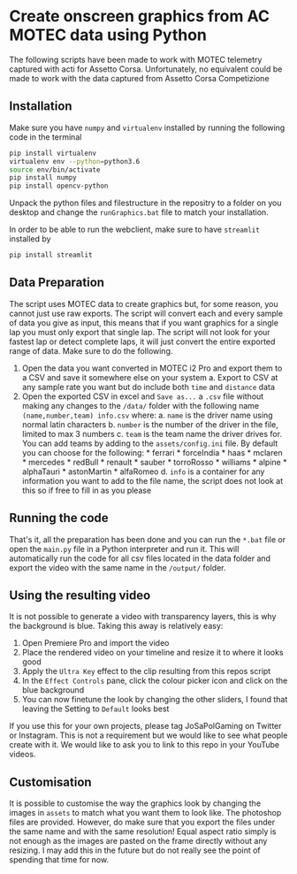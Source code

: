 # Create onscreen graphics from AC MOTEC data using Python
The following scripts have been made to work with MOTEC telemetry captured with acti for Assetto Corsa. Unfortunately, no equivalent could be made to work with the data captured from Assetto Corsa Competizione 
## Installation
Make sure you have `numpy` and `virtualenv` installed by running the following code in the terminal
```sh
pip install virtualenv
virtualenv env --python=python3.6
source env/bin/activate
pip install numpy
pip install opencv-python
```
Unpack the python files and filestructure in the repositry to a folder on you desktop and change the `runGraphics.bat` file to match your installation.

In order to be able to run the webclient, make sure to have `streamlit` installed by
```sh
pip install streamlit
```
## Data Preparation
The script uses MOTEC data to create graphics but, for some reason, you cannot just use raw exports. The script will convert each and every sample of data you give as input, this means that if you want graphics for a single lap you must only export that single lap. The script will not look for your fastest lap or detect complete laps, it will just convert the entire exported range of data. Make sure to do the following.
1. Open the data you want converted in MOTEC i2 Pro and export them to a CSV and save it somewhere else on your system
    a. Export to CSV at any sample rate you want but do include both `time` and `distance` data
2. Open the exported CSV in excel and `Save as...`  a `.csv` file without making any changes to the `/data/` folder with the following name `(name,number,team) info.csv` where:
    a. `name` is the driver name using normal latin characters
    b. `number` is the number of the driver in the file, limited to max 3 numbers
    c. `team` is the team name the driver drives for. You can add teams by adding to the `assets/config.ini` file. By default you can choose for the following:
        * ferrari
        * forceIndia
        * haas
        * mclaren
        * mercedes
        * redBull
        * renault
        * sauber
        * torroRosso
        * williams
        * alpine
        * alphaTauri
        * astonMartin
        * alfaRomeo
    d. `info` is a container for any information you want to add to the file name, the script does not look at this so if free to fill in as you please
## Running the code
That's it, all the preparation has been done and you can run the `*.bat` file or open the `main.py` file in a Python interpreter and run it. This will automatically run the code for all csv files located in the data folder and export the video with the same name in the `/output/` folder.
## Using the resulting video
It is not possible to generate a video with transparency layers, this is why the background is blue. Taking this away is relatively easy:
1. Open Premiere Pro and import the video
2. Place the rendered video on your timeline and resize it to where it looks good
3. Apply the `Ultra Key` effect to the clip resulting from this repos script
4. In the `Effect Controls` pane, click the colour picker icon and click on the blue background
5. You can now finetune the look by changing the other sliders, I found that leaving the Setting to `Default` looks best

If you use this for your own projects, please tag JoSaPolGaming on Twitter or Instagram. This is not a requirement but we would like to see what people create with it. We would like to ask you to link to this repo in your YouTube videos.
## Customisation
It is possible to customise the way the graphics look by changing the images in `assets` to match what you want them to look like. The photoshop files are provided. However, do make sure that you export the files under the same name and with the same resolution! Equal aspect ratio simply is not enough as the images are pasted on the frame directly without any resizing. I may add this in the future but do not really see the point of spending that time for now.
